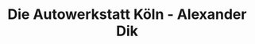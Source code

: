 ---
title: "Die Autowerkstatt Köln - Alexander Dik"
url: /koeln/die-autowerkstatt-koeln-alexander-dik/
shop: Autowerkstatt
---
